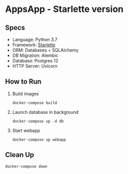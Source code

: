 AppsApp - Starlette version
===========================

Specs
-----

* Language: Python 3.7
* Framework: [Starlette](https://www.starlette.io/)
* ORM: Databases + SQLAlchemy
* DB Migration: Alembic
* Database: Postgres 12
* HTTP Server: Uvicorn

How to Run
----------

1. Build images

    ```commandline
    docker-compose build
    ```

2. Launch database in background

    ```commandline
    docker-compose up -d db
    ```

3. Start webapp

    ```commandline
    docker-compose up webapp
    ```

Clean Up
--------

```commandline
docker-compose down
```
